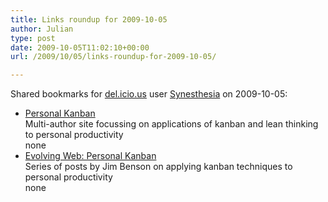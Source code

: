```yaml
---
title: Links roundup for 2009-10-05
author: Julian
type: post
date: 2009-10-05T11:02:10+00:00
url: /2009/10/05/links-roundup-for-2009-10-05/

---
```

Shared bookmarks for [del.icio.us][1] user [Synesthesia][2] on 2009-10-05:

  * [Personal Kanban][3]  
    Multi-author site focussing on applications of kanban and lean thinking to personal productivity  
    none
  * [Evolving Web: Personal Kanban][4]  
    Series of posts by Jim Benson on applying kanban techniques to personal productivity  
    none

 [1]: https://del.icio.us/
 [2]: https://del.icio.us/synesthesia
 [3]: https://personalkanban.com/
 [4]: https://ourfounder.typepad.com/leblog/personal-kanban